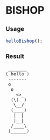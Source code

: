 
BISHOP
===

### Usage

```js
helloBishop();
```

### Result

```
 _______
( hello )
 -------
 o
  o
    <>_
  (\)  )
   \__/
  (____)
   |  |
   |__|
  /____\
 (______)
```
    